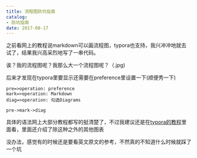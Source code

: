```yaml
---
title: 流程图防坑指南
catalog: 
- 防坑指南
date: 2017-08-17
---
```




之前看网上的教程说markdown可以画流程图，typora也支持，我兴冲冲地就去试了，结果我兴高采烈地写了一串代码。

诶？我的流程图呢？我那么大一个流程图呢？（.jpg)

后来才发现在typora里要显示还需要在preference里设置一下(顺便秀一下)

```flow
pre=>operation: preference
mark=>operation: Markdown
diag=>operation: 勾选Diagrams

pre->mark->diag
```

具体的语法网上大部分教程都写的挺清楚了，不过我建议还是在[typora的教程](http://support.typora.io/Draw-Diagrams-With-Markdown/)里面看，里面还介绍了除这种之外的其他图表



没办法，感觉有的时候还是要看英文原文的参考，不然真的不知道什么时候就踩了一个坑